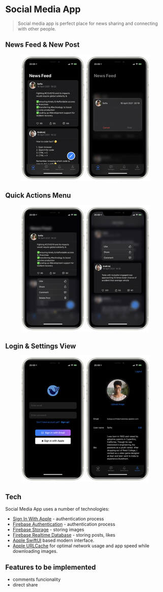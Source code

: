 # Social Media App

>Social media app is perfect place for news sharing and connecting with other people. 

## News Feed & New Post 
 <p align="center">
 <img src="Screenshots/newsFeed.PNG" alt="drawing" width="200"/>
 <img src="Screenshots/newPost.PNG" alt="drawing" width="200"/>
 </p>

## Quick Actions Menu
 <p align="center">
<img src="Screenshots/quickActions2.PNG" alt="drawing" width="200"/>
 <img src="Screenshots/quickActions.PNG" alt="drawing" width="200"/>

</p>

 ## Login & Settings View 
  <p align="center">
  <img src="Screenshots/loginView.PNG" alt="drawing" width="200"/>
  <img src="Screenshots/userSettings.PNG" alt="drawing" width="200"/> 
</p>
 
  
  

## Tech
Social Media App uses a number of technologies:
  - [Sign In With Apple] - authentication process
  - [Firebase Authentication] - authentication process
  - [Firebase Storage] - storing images
  - [Firebase Realtime Database] - storing posts, likes
  - [Apple SwiftUI] based modern interface.
  - [Apple URLCache] for optimal network usage and app speed while downloading images.
  
 ## Features to be implemented
  - comments funcionality
  - direct share
 

[Firebase Storage]: <https://firebase.google.com/docs/storage>
[Firebase Realtime Database]: <https://firebase.google.com/docs/database>
[Firebase Authentication]: <https://firebase.google.com/docs/auth>
[Sign In With Apple]: <https://developer.apple.com/documentation/sign_in_with_apple>
[Apple SwiftUI]: <https://developer.apple.com/documentation/swiftui/>
[Apple URLCache]:<https://developer.apple.com/documentation/foundation/urlcache>
